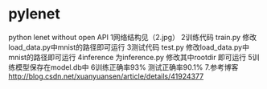 # pylenet
python lenet without open API
1网络结构见（2.jpg）
2训练代码 train.py 修改load_data.py中mnist的路径即可运行
3测试代码 test.py 修改load_data.py中mnist的路径即可运行
4inference 为inference.py 修改其中rootdir 即可运行
5训练模型保存在model.db中
6训练正确率93% 测试正确率90.1%
7.参考博客 http://blog.csdn.net/xuanyuansen/article/details/41924377
